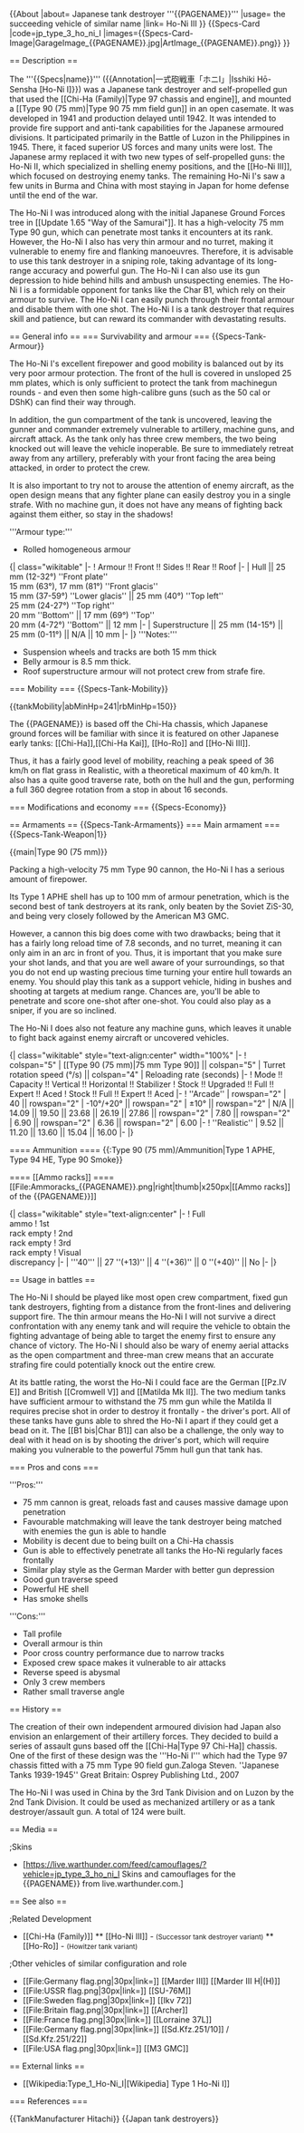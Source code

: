 {{About
|about= Japanese tank destroyer '''{{PAGENAME}}'''
|usage= the succeeding vehicle of similar name
|link= Ho-Ni III
}}
{{Specs-Card
|code=jp_type_3_ho_ni_I
|images={{Specs-Card-Image|GarageImage_{{PAGENAME}}.jpg|ArtImage_{{PAGENAME}}.png}}
}}

== Description ==
<!-- ''In the description, the first part should be about the history of the creation and combat usage of the vehicle, as well as its key features. In the second part, tell the reader about the ground vehicle in the game. Insert a screenshot of the vehicle, so that if the novice player does not remember the vehicle by name, he will immediately understand what kind of vehicle the article is talking about.'' -->
The '''{{Specs|name}}''' ({{Annotation|一式砲戦車「ホニI」|Isshiki Hō-Sensha [Ho-Ni I]}}) was a Japanese tank destroyer and self-propelled gun that used the [[Chi-Ha (Family)|Type 97 chassis and engine]], and mounted a [[Type 90 (75 mm)|Type 90 75 mm field gun]] in an open casemate. It was developed in 1941 and production delayed until 1942. It was intended to provide fire support and anti-tank capabilities for the Japanese armoured divisions. It participated primarily in the Battle of Luzon in the Philippines in 1945. There, it faced superior US forces and many units were lost. The Japanese army replaced it with two new types of self-propelled guns: the Ho-Ni II, which specialized in shelling enemy positions, and the [[Ho-Ni III]], which focused on destroying enemy tanks. The remaining Ho-Ni I's saw a few units in Burma and China with most staying in Japan for home defense until the end of the war.

The Ho-Ni I was introduced along with the initial Japanese Ground Forces tree in [[Update 1.65 "Way of the Samurai"]]. It has a high-velocity 75 mm Type 90 gun, which can penetrate most tanks it encounters at its rank. However, the Ho-Ni I also has very thin armour and no turret, making it vulnerable to enemy fire and flanking manoeuvres. Therefore, it is advisable to use this tank destroyer in a sniping role, taking advantage of its long-range accuracy and powerful gun. The Ho-Ni I can also use its gun depression to hide behind hills and ambush unsuspecting enemies. The Ho-Ni I is a formidable opponent for tanks like the Char B1, which rely on their armour to survive. The Ho-Ni I can easily punch through their frontal armour and disable them with one shot. The Ho-Ni I is a tank destroyer that requires skill and patience, but can reward its commander with devastating results.

== General info ==
=== Survivability and armour ===
{{Specs-Tank-Armour}}
<!-- ''Describe armour protection. Note the most well protected and key weak areas. Appreciate the layout of modules as well as the number and location of crew members. Is the level of armour protection sufficient, is the placement of modules helpful for survival in combat? If necessary use a visual template to indicate the most secure and weak zones of the armour.'' -->
The Ho-Ni I's excellent firepower and good mobility is balanced out by its very poor armour protection. The front of the hull is covered in unsloped 25 mm plates, which is only sufficient to protect the tank from machinegun rounds - and even then some high-calibre guns (such as the 50 cal or DShK) can find their way through.

In addition, the gun compartment of the tank is uncovered, leaving the gunner and commander extremely vulnerable to artillery, machine guns, and aircraft attack. As the tank only has three crew members, the two being knocked out will leave the vehicle inoperable. Be sure to immediately retreat away from any artillery, preferably with your front facing the area being attacked, in order to protect the crew.

It is also important to try not to arouse the attention of enemy aircraft, as the open design means that any fighter plane can easily destroy you in a single strafe. With no machine gun, it does not have any means of fighting back against them either, so stay in the shadows!

'''Armour type:'''

* Rolled homogeneous armour

{| class="wikitable"
|-
! Armour !! Front !! Sides !! Rear !! Roof
|-
| Hull || 25 mm (12-32°) ''Front plate'' <br> 15 mm (63°), 17 mm (81°) ''Front glacis'' <br> 15 mm (37-59°) ''Lower glacis'' || 25 mm (40°) ''Top left'' <br> 25 mm (24-27°) ''Top right'' <br> 20 mm ''Bottom'' || 17 mm (69°) ''Top'' <br> 20 mm (4-72°) ''Bottom'' || 12 mm
|-
| Superstructure || 25 mm (14-15°) || 25 mm (0-11°) || N/A || 10 mm
|-
|}
'''Notes:'''

* Suspension wheels and tracks are both 15 mm thick
* Belly armour is 8.5 mm thick.
* Roof superstructure armour will not protect crew from strafe fire.

=== Mobility ===
{{Specs-Tank-Mobility}}
<!-- ''Write about the mobility of the ground vehicle. Estimate the specific power and manoeuvrability, as well as the maximum speed forwards and backwards.'' -->

{{tankMobility|abMinHp=241|rbMinHp=150}}

The {{PAGENAME}} is based off the Chi-Ha chassis, which Japanese ground forces will be familiar with since it is featured on other Japanese early tanks: [[Chi-Ha]],[[Chi-Ha Kai]], [[Ho-Ro]] and [[Ho-Ni III]].

Thus, it has a fairly good level of mobility, reaching a peak speed of 36 km/h on flat grass in Realistic, with a theoretical maximum of 40 km/h. It also has a quite good traverse rate, both on the hull and the gun, performing a full 360 degree rotation from a stop in about 16 seconds.

=== Modifications and economy ===
{{Specs-Economy}}

== Armaments ==
{{Specs-Tank-Armaments}}
=== Main armament ===
{{Specs-Tank-Weapon|1}}
<!-- ''Give the reader information about the characteristics of the main gun. Assess its effectiveness in a battle based on the reloading speed, ballistics and the power of shells. Do not forget about the flexibility of the fire, that is how quickly the cannon can be aimed at the target, open fire on it and aim at another enemy. Add a link to the main article on the gun: <code><nowiki>{{main|Name of the weapon}}</nowiki></code>. Describe in general terms the ammunition available for the main gun. Give advice on how to use them and how to fill the ammunition storage.'' -->
{{main|Type 90 (75 mm)}}

Packing a high-velocity 75 mm Type 90 cannon, the Ho-Ni I has a serious amount of firepower.

Its Type 1 APHE shell has up to 100 mm of armour penetration, which is the second best of tank destroyers at its rank, only beaten by the Soviet ZiS-30, and being very closely followed by the American M3 GMC.

However, a cannon this big does come with two drawbacks; being that it has a fairly long reload time of 7.8 seconds, and no turret, meaning it can only aim in an arc in front of you. Thus, it is important that you make sure your shot lands, and that you are well aware of your surroundings, so that you do not end up wasting precious time turning your entire hull towards an enemy. You should play this tank as a support vehicle, hiding in bushes and shooting at targets at medium range. Chances are, you'll be able to penetrate and score one-shot after one-shot. You could also play as a sniper, if you are so inclined.

The Ho-Ni I does also not feature any machine guns, which leaves it unable to fight back against enemy aircraft or uncovered vehicles.

{| class="wikitable" style="text-align:center" width="100%"
|-
! colspan="5" | [[Type 90 (75 mm)|75 mm Type 90]] || colspan="5" | Turret rotation speed (°/s) || colspan="4" | Reloading rate (seconds)
|-
! Mode !! Capacity !! Vertical !! Horizontal !! Stabilizer
! Stock !! Upgraded !! Full !! Expert !! Aced
! Stock !! Full !! Expert !! Aced
|-
! ''Arcade''
| rowspan="2" | 40 || rowspan="2" | -10°/+20° || rowspan="2" | ±10° || rowspan="2" | N/A || 14.09 || 19.50 || 23.68 || 26.19 || 27.86 || rowspan="2" | 7.80 || rowspan="2" | 6.90 || rowspan="2" | 6.36 || rowspan="2" | 6.00
|-
! ''Realistic''
| 9.52 || 11.20 || 13.60 || 15.04 || 16.00
|-
|}

==== Ammunition ====
{{:Type 90 (75 mm)/Ammunition|Type 1 APHE, Type 94 HE, Type 90 Smoke}}

==== [[Ammo racks]] ====
[[File:Ammoracks_{{PAGENAME}}.png|right|thumb|x250px|[[Ammo racks]] of the {{PAGENAME}}]]
<!-- '''Last updated: 1.101.0.53''' -->
{| class="wikitable" style="text-align:center"
|-
! Full<br>ammo
! 1st<br>rack empty
! 2nd<br>rack empty
! 3rd<br>rack empty
! Visual<br>discrepancy
|-
| '''40''' || 27&nbsp;''(+13)'' || 4&nbsp;''(+36)'' || 0&nbsp;''(+40)'' || No
|-
|}

== Usage in battles ==
<!-- ''Describe the tactics of playing in the vehicle, the features of using vehicles in the team and advice on tactics. Refrain from creating a "guide" - do not impose a single point of view but instead give the reader food for thought. Describe the most dangerous enemies and give recommendations on fighting them. If necessary, note the specifics of the game in different modes (AB, RB, SB).'' -->
The Ho-Ni I should be played like most open crew compartment, fixed gun tank destroyers, fighting from a distance from the front-lines and delivering support fire. The thin armour means the Ho-Ni I will not survive a direct confrontation with any enemy tank and will require the vehicle to obtain the fighting advantage of being able to target the enemy first to ensure any chance of victory. The Ho-Ni I should also be wary of enemy aerial attacks as the open compartment and three-man crew means that an accurate strafing fire could potentially knock out the entire crew.

At its battle rating, the worst the Ho-Ni I could face are the German [[Pz.IV E]] and British [[Cromwell V]] and [[Matilda Mk II]]. The two medium tanks have sufficient armour to withstand the 75 mm gun while the Matilda II requires precise shot in order to destroy it frontally - the driver's port. All of these tanks have guns able to shred the Ho-Ni I apart if they could get a bead on it. The [[B1 bis|Char B1]] can also be a challenge, the only way to deal with it head on is by shooting the driver's port, which will require making you vulnerable to the powerful 75mm hull gun that tank has.

=== Pros and cons ===
<!-- ''Summarise and briefly evaluate the vehicle in terms of its characteristics and combat effectiveness. Mark its pros and cons in a bulleted list. Try not to use more than 6 points for each of the characteristics. Avoid using categorical definitions such as "bad", "good" and the like - use substitutions with softer forms such as "inadequate" and "effective".'' -->

'''Pros:'''

* 75 mm cannon is great, reloads fast and causes massive damage upon penetration
* Favourable matchmaking will leave the tank destroyer being matched with enemies the gun is able to handle
* Mobility is decent due to being built on a Chi-Ha chassis
* Gun is able to effectively penetrate all tanks the Ho-Ni regularly faces frontally
* Similar play style as the German Marder with better gun depression
* Good gun traverse speed
* Powerful HE shell
* Has smoke shells

'''Cons:'''

* Tall profile
* Overall armour is thin
* Poor cross country performance due to narrow tracks
* Exposed crew space makes it vulnerable to air attacks
* Reverse speed is abysmal
* Only 3 crew members
* Rather small traverse angle

== History ==
<!-- ''Describe the history of the creation and combat usage of the vehicle in more detail than in the introduction. If the historical reference turns out to be too long, take it to a separate article, taking a link to the article about the vehicle and adding a block "/History" (example: <nowiki>https://wiki.warthunder.com/(Vehicle-name)/History</nowiki>) and add a link to it here using the <code>main</code> template. Be sure to reference text and sources by using <code><nowiki><ref></ref></nowiki></code>, as well as adding them at the end of the article with <code><nowiki><references /></nowiki></code>. This section may also include the vehicle's dev blog entry (if applicable) and the in-game encyclopedia description (under <code><nowiki>=== In-game description ===</nowiki></code>, also if applicable).'' -->
The creation of their own independent armoured division had Japan also envision an enlargement of their artillery forces. They decided to build a series of assault guns based off the [[Chi-Ha|Type 97 Chi-Ha]] chassis. One of the first of these design was the '''Ho-Ni I''' which had the Type 97 chassis fitted with a 75 mm Type 90 field gun.<ref name="ZalogaJapaneseTank">Zaloga Steven. ''Japanese Tanks 1939-1945'' Great Britain: Osprey Publishing Ltd., 2007</ref>

The Ho-Ni I was used in China by the 3rd Tank Division and on Luzon by the 2nd Tank Division. It could be used as mechanized artillery or as a tank destroyer/assault gun. A total of 124 were built.

== Media ==
<!-- ''Excellent additions to the article would be video guides, screenshots from the game, and photos.'' -->

;Skins

* [https://live.warthunder.com/feed/camouflages/?vehicle=jp_type_3_ho_ni_I Skins and camouflages for the {{PAGENAME}} from live.warthunder.com.]

== See also ==
<!--''Links to the articles on the War Thunder Wiki that you think will be useful for the reader, for example:''
* ''reference to the series of the vehicles;''
* ''links to approximate analogues of other nations and research trees.''-->

;Related Development
* [[Chi-Ha (Family)]]
** [[Ho-Ni III]] - <small>(Successor tank destroyer variant)</small>
** [[Ho-Ro]] - <small>(Howitzer tank variant)</small>

;Other vehicles of similar configuration and role
* [[File:Germany flag.png|30px|link=]] [[Marder III]] [[Marder III H|(H)]]
* [[File:USSR flag.png|30px|link=]] [[SU-76M]]
* [[File:Sweden flag.png|30px|link=]] [[Ikv 72]]
* [[File:Britain flag.png|30px|link=]] [[Archer]]
* [[File:France flag.png|30px|link=]] [[Lorraine 37L]]
* [[File:Germany flag.png|30px|link=]] [[Sd.Kfz.251/10]] / [[Sd.Kfz.251/22]]
* [[File:USA flag.png|30px|link=]] [[M3 GMC]]

== External links ==
<!-- ''Paste links to sources and external resources, such as:''
* ''topic on the official game forum;''
* ''other literature.'' -->

* [[Wikipedia:Type_1_Ho-Ni_I|[Wikipedia] Type 1 Ho-Ni I]]

=== References ===
<references />

{{TankManufacturer Hitachi}}
{{Japan tank destroyers}}